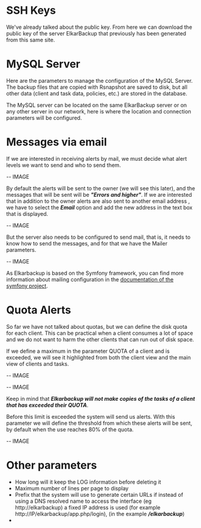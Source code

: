 # SSH Keys

We've already talked about the public key. From here we can download the public key of the server ElkarBackup that previously has been generated from this same site.

# MySQL Server

Here are the parameters to manage the configuration of the MySQL Server. The  backup files that are copied with Rsnapshot are saved to disk, but all other data \(client and task data, policies, etc.\) are stored in the database.

The MySQL server can be located on the same ElkarBackup server or on any other server in our network, here is where the location and connection parameters will be configured.

# Messages via email

If we are interested in receiving alerts by mail, we must decide what  alert levels we want to send and who to send them.

-- IMAGE

By default the alerts will be sent to the owner \(we will see this later\), and the messages that will be sent will be _**"Errors and higher"**_. If we are interested that in addition to the owner alerts are also sent to another email address , we have to select the _**Email**_ option and add the new address in the text box that is displayed.

-- IMAGE

But the server also needs to be configured to send mail, that is, it needs to know how to send the messages, and for that we have the Mailer parameters.

-- IMAGE

As Elkarbackup is based on the Symfony framework, you can find more information about mailing configuration in the [documentation of the symfony project](http://symfony.com/doc/current/email.html).

# Quota Alerts

So far we have not talked about quotas, but we can define the disk quota for each client. This can be practical when a client consumes a lot of space and we do not want to harm the other clients that can run out of disk space.

If we define a maximum in the parameter QUOTA of a client and is exceeded, we will see it highlighted from both the client view and the main view of clients and tasks.

-- IMAGE

-- IMAGE

Keep in mind that _**Elkarbackup will not make copies of the tasks of a client that has exceeded their QUOTA**_.

Before this limit is exceeded the system will send us alerts. With this parameter we will define the threshold from which these alerts will be sent, by default when the use reaches 80% of the quota.

-- IMAGE

# Other parameters

* How long will it keep the LOG information before deleting it
* Maximum number of lines per page to display
* Prefix that the system will use to generate certain URLs if instead of using a DNS resolved name to access the interface \(eg http://elkarbackup\) a fixed IP address is used \(for example http://IP/elkarbackup/app.php/login\), \(in the example _**/elkarbackup**_\)
* 


